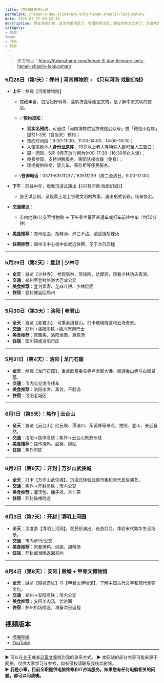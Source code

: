 ```yaml
---
title: 河南8日旅游计划
permalink: /henan-8-day-itinerary-only-henan-shaolin-laojunshan/
date: 2025-05-27 00:52:16
description: 想去河南久矣，这次得偿所愿了。可惜时间太短，想去的地方太多了，又怕精力不够，尽量每天去一个地方吧。
category:
- 旅游
tags:
- 河南
- 旅游
---
```


> 原文地址：<https://itxiaozhang.com/henan-8-day-itinerary-only-henan-shaolin-laojunshan/>  

### **5月28日（第1天）：郑州 | 河南博物院 + 《只有河南·戏剧幻城》**

* **上午**：参观【河南博物院】

  * 馆藏丰富，包括妇好鸮尊、莲鹤方壶等国宝文物，是了解中原文明的首站。
  * ✅**预约须知**：

    * 需**实名预约**，可通过「河南博物院官方微信公众号」或「微信小程序」提前1-3天（含当天）预约；
    * 预约时间段：9:00-11:00、11:00-14:00、14:00-16:30；
    * 入馆需刷本人**身份证原件**，70岁以上老人等特殊人群可至人工窗口；
    * 周一闭馆，5月-9月开放时间为9:00-17:30（16:30停止入馆）；
    * 免费参观，支持讲解服务，需团队接收器（免费）；
    * 现场提供轮椅、婴儿车、寄存柜等便民服务。
  * 📞**咨询电话**：0371-63511237 / 63511239（周二至周日，9:00-17:00）

* **下午**：前往中牟，观看沉浸式演出【《只有河南·戏剧幻城》】

  * 张艺谋监制，呈现黄土地上农耕文明的故事，演出形式新颖，场景恢宏。

* **交通建议**：

  * 市内地铁/公交至博物院 → 下午乘坐景区直通车或打车前往中牟（约50分钟）

* **美食推荐**：郑州烩面、胡辣汤、炸三不沾、逍遥镇胡辣汤

* **住宿推荐**：郑州市中心或中牟就近住宿，便于次日启程

---

### **5月29日（第2天）：登封 | 少林寺**

* **全天**：游览【少林寺】，参观塔林、常住院、达摩洞，观看少林功夫表演。
* **交通**：郑州至登封旅游大巴或公交
* **美食推荐**：登封素斋、芝麻叶饼、少林烩面
* **住宿**：登封或返回郑州

---

### **5月30日（第3天）：洛阳 | 老君山**

* **全天**：游览【老君山】，可乘索道登山，打卡玻璃栈道和云海奇景。
* **交通**：郑州→洛阳高铁→栾川旅游巴士
* **美食推荐**：浆面条、洛阳烩面、豆腐汤
* **住宿**：栾川镇或洛阳市区

---

### **5月31日（第4天）：洛阳 | 龙门石窟**

* **全天**：参观【龙门石窟】，重点欣赏奉先寺卢舍那大佛，顺游香山寺与白居易墓。
* **交通**：市内公交或专线车
* **美食推荐**：洛阳水席、蒸饺、不翻汤
* **住宿**：洛阳老城区

---

### **6月1日（第5天）：焦作 | 云台山**

* **全天**：游览【云台山】红石峡、潭瀑川、茱萸峰等景点，拍照、登山、亲近自然。
* **交通**：洛阳→焦作高铁；焦作→云台山旅游专线
* **美食推荐**：焦作烧鸡、面窝、锅贴
* **住宿**：焦作市区

---

### **6月2日（第6天）：开封 | 万岁山武侠城**

* **全天**：打卡【万岁山武侠城】，沉浸式体验武侠市集和宋代民俗演艺。
* **交通**：焦作→开封高铁；市内公交
* **美食推荐**：灌汤包、桶子鸡、杏仁茶
* **住宿**：开封鼓楼附近

---

### **6月3日（第7天）：开封 | 清明上河园**

* **全天**：深度游【清明上河园】，观民俗演出、夜游灯会，体验宋代繁华生活场景。
* **交通**：市内步行/公交
* **美食推荐**：宋都烤鸭、焖面、胡辣汤
* **住宿**：开封或当晚返回郑州

---

### **6月4日（第8天）：安阳 | 殷墟 + 甲骨文博物馆**

* **全天**：游览【殷墟遗址】与【甲骨文博物馆】，了解中国古代文字和商代青铜文化。
* **交通**：郑州→安阳高铁；市内公交
* **美食推荐**：安阳羊肉汤、饸饹面
* **住宿**：郑州机场附近，准备次日返程

## 视频版本

* [哔哩哔哩](https://space.bilibili.com/3546607630944387)
* [YouTube](https://www.youtube.com/@itxiaozhang)

---
▶ 可以在[关于](https://itxiaozhang.com/about/)或者[这篇文章](https://itxiaozhang.com/about-computer-repair-services-with-me/)找到我的联系方式。
▶ 本网站的部分内容可能来源于网络，仅供大家学习与参考，如有侵权请联系我核实删除。  
▶ **我是小章，目前全职提供电脑维修和IT咨询服务。如果您有任何电脑相关的问题，都可以问我噢。**  
